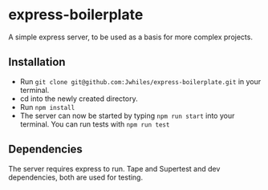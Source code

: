 # express-boilerplate
A simple express server, to be used as a basis for more complex projects.

## Installation
  * Run `git clone git@github.com:Jwhiles/express-boilerplate.git` in your terminal.
  * cd into the newly created directory.
  * Run `npm install`
  * The server can now be started by typing `npm run start` into your terminal. You can run tests with `npm run test`

## Dependencies
  The server requires express to run.
  Tape and Supertest and dev dependencies, both are used for testing.
